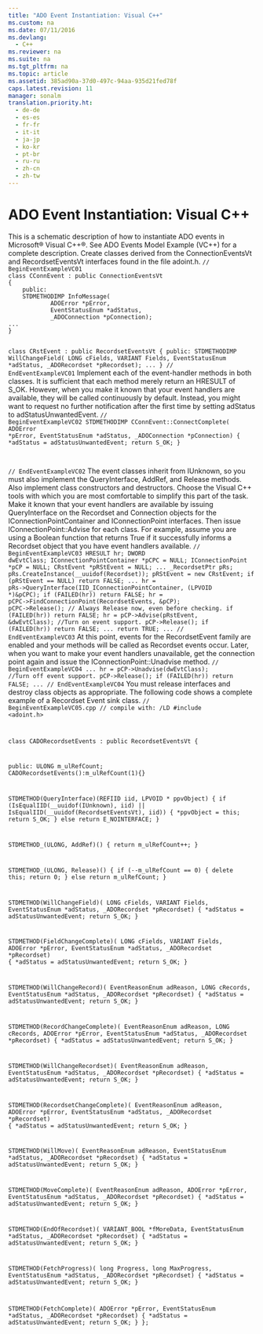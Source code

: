 ```yaml
---
title: "ADO Event Instantiation: Visual C++"
ms.custom: na
ms.date: 07/11/2016
ms.devlang: 
  - C++
ms.reviewer: na
ms.suite: na
ms.tgt_pltfrm: na
ms.topic: article
ms.assetid: 385ad90a-37d0-497c-94aa-935d21fed78f
caps.latest.revision: 11
manager: sonalm
translation.priority.ht: 
  - de-de
  - es-es
  - fr-fr
  - it-it
  - ja-jp
  - ko-kr
  - pt-br
  - ru-ru
  - zh-cn
  - zh-tw
---
```

# ADO Event Instantiation: Visual C++
<?xml version="1.0" encoding="utf-8"?>
<developerReferenceWithoutSyntaxDocument xmlns="http://ddue.schemas.microsoft.com/authoring/2003/5" xmlns:xlink="http://www.w3.org/1999/xlink" xmlns:xsi="http://www.w3.org/2001/XMLSchema-instance" xsi:schemaLocation="http://ddue.schemas.microsoft.com/authoring/2003/5 http://dduestorage.blob.core.windows.net/ddueschema/developer.xsd">
  <introduction>
    <para>This is a schematic description of how to instantiate ADO events in Microsoft® Visual C++®. See <legacyLink xlink:href="29530153-b963-4a7c-8665-2335f1d604a8">ADO Events Model Example (VC++)</legacyLink> for a complete description.</para>
    <para>Create classes derived from the <legacyBold>ConnectionEventsVt</legacyBold> and <legacyBold>RecordsetEventsVt</legacyBold> interfaces found in the file adoint.h.</para>
    <code>// BeginEventExampleVC01
class CConnEvent : public ConnectionEventsVt
{
    public:
    STDMETHODIMP InfoMessage( 
            ADOError *pError,
            EventStatusEnum *adStatus,
            _ADOConnection *pConnection);
...
}

class CRstEvent : public RecordsetEventsVt 
{
    public:
        STDMETHODIMP WillChangeField( 
                LONG cFields,
                VARIANT Fields,
                EventStatusEnum *adStatus,
                _ADORecordset *pRecordset);
...
}
// EndEventExampleVC01</code>
    <para>Implement each of the event-handler methods in both classes. It is sufficient that each method merely return an HRESULT of S_OK. However, when you make it known that your event handlers are available, they will be called continuously by default. Instead, you might want to request no further notification after the first time by setting <legacyBold>adStatus</legacyBold> to <legacyBold>adStatusUnwantedEvent</legacyBold>.</para>
    <code>// BeginEventExampleVC02
STDMETHODIMP CConnEvent::ConnectComplete(
            ADOError *pError,
            EventStatusEnum *adStatus,
            _ADOConnection *pConnection) 
        {
        *adStatus = adStatusUnwantedEvent;
        return S_OK;
        }

// EndEventExampleVC02</code>
    <para>The event classes inherit from <legacyBold>IUnknown</legacyBold>, so you must also implement the <legacyBold>QueryInterface</legacyBold>, <legacyBold>AddRef</legacyBold>, and <legacyBold>Release</legacyBold> methods. Also implement class constructors and destructors. Choose the Visual C++ tools with which you are most comfortable to simplify this part of the task.</para>
    <para>Make it known that your event handlers are available by issuing <legacyBold>QueryInterface</legacyBold> on the <legacyLink xlink:href="ede1415f-c3df-4cc5-a05b-2576b2b84b60">Recordset</legacyLink> and <legacyLink xlink:href="ef6b1824-5b12-43db-89d7-8f3d13896d4d">Connection</legacyLink> objects for the <legacyBold>IConnectionPointContainer</legacyBold> and <legacyBold>IConnectionPoint</legacyBold> interfaces. Then issue <legacyBold>IConnectionPoint::Advise</legacyBold> for each class.</para>
    <para>For example, assume you are using a Boolean function that returns <legacyBold>True</legacyBold> if it successfully informs a <legacyBold>Recordset</legacyBold> object that you have event handlers available.</para>
    <code>// BeginEventExampleVC03
HRESULT    hr;
DWORD      dwEvtClass;
IConnectionPointContainer    *pCPC = NULL;
IConnectionPoint             *pCP = NULL;
CRstEvent                    *pRStEvent = NULL;
...
_RecordsetPtr                pRs;
pRs.CreateInstance(__uuidof(Recordset));
pRStEvent = new CRstEvent;
if (pRStEvent == NULL) return FALSE;
...
hr = pRs-&gt;QueryInterface(IID_IConnectionPointContainer, (LPVOID *)&amp;pCPC);
if (FAILED(hr)) return FALSE;
hr = pCPC-&gt;FindConnectionPoint(RecordsetEvents, &amp;pCP);
pCPC-&gt;Release();    // Always Release now, even before checking.
if (FAILED(hr)) return FALSE;
hr = pCP-&gt;Advise(pRstEvent, &amp;dwEvtClass);   //Turn on event support.
pCP-&gt;Release();
if (FAILED(hr)) return FALSE;
...
return TRUE;
...
// EndEventExampleVC03</code>
    <para>At this point, events for the <legacyBold>RecordsetEvent</legacyBold> family are enabled and your methods will be called as <legacyBold>Recordset</legacyBold> events occur.</para>
    <para>Later, when you want to make your event handlers unavailable, get the connection point again and issue the <legacyBold>IConnectionPoint::Unadvise</legacyBold> method.</para>
    <code>// BeginEventExampleVC04
...
hr = pCP-&gt;Unadvise(dwEvtClass);    //Turn off event support.
pCP-&gt;Release();
if (FAILED(hr)) return FALSE;
...
// EndEventExampleVC04</code>
    <para>You must release interfaces and destroy class objects as appropriate.</para>
    <para>The following code shows a complete example of a <legacyBold>Recordset</legacyBold> Event sink class.</para>
    <code>// BeginEventExampleVC05.cpp
// compile with: /LD
#include &lt;adoint.h&gt;

class CADORecordsetEvents : public RecordsetEventsVt {

public:
   ULONG m_ulRefCount;
   CADORecordsetEvents():m_ulRefCount(1){}

   STDMETHOD(QueryInterface)(REFIID iid, LPVOID * ppvObject) {
      if (IsEqualIID(__uuidof(IUnknown), iid) || IsEqualIID(__uuidof(RecordsetEventsVt), iid)) {
         *ppvObject = this;
         return S_OK;
      }
      else 
         return E_NOINTERFACE;
   }

   STDMETHOD_(ULONG, AddRef)() {
      return m_ulRefCount++;
   }

   STDMETHOD_(ULONG, Release)() {
      if (--m_ulRefCount == 0) {
         delete this;
         return 0;
      }
      else 
         return m_ulRefCount;
   }


   STDMETHOD(WillChangeField)( LONG cFields, 
                               VARIANT Fields, 
                               EventStatusEnum *adStatus,
                               _ADORecordset *pRecordset) {
      *adStatus = adStatusUnwantedEvent; 
      return S_OK;
   }

   STDMETHOD(FieldChangeComplete)( LONG cFields,
                                   VARIANT Fields,
                                   ADOError *pError,
                                   EventStatusEnum *adStatus,
                                   _ADORecordset *pRecordset) {
      *adStatus = adStatusUnwantedEvent; 
      return S_OK;
   }

   STDMETHOD(WillChangeRecord)( EventReasonEnum adReason,
                                LONG cRecords,
                                EventStatusEnum *adStatus,
                                _ADORecordset *pRecordset) {
      *adStatus = adStatusUnwantedEvent; 
      return S_OK;
   }

   STDMETHOD(RecordChangeComplete)( EventReasonEnum adReason,
                                    LONG cRecords,
                                    ADOError  *pError,
                                    EventStatusEnum  *adStatus,
                                    _ADORecordset  *pRecordset) {
      *adStatus = adStatusUnwantedEvent; 
      return S_OK;
   }

   STDMETHOD(WillChangeRecordset)( EventReasonEnum adReason,
                                   EventStatusEnum *adStatus,
                                   _ADORecordset  *pRecordset) {
      *adStatus = adStatusUnwantedEvent; 
      return S_OK;
   }

   STDMETHOD(RecordsetChangeComplete)( EventReasonEnum adReason,
                                       ADOError *pError,
                                       EventStatusEnum  *adStatus,
                                       _ADORecordset  *pRecordset) {
      *adStatus = adStatusUnwantedEvent; 
      return S_OK;
   }

   STDMETHOD(WillMove)( EventReasonEnum adReason,
                        EventStatusEnum  *adStatus,
                        _ADORecordset  *pRecordset) {
      *adStatus = adStatusUnwantedEvent; 
      return S_OK;
   }

   STDMETHOD(MoveComplete)( EventReasonEnum adReason,
                            ADOError *pError,
                            EventStatusEnum *adStatus,
                            _ADORecordset  *pRecordset) {
      *adStatus = adStatusUnwantedEvent; 
      return S_OK;
   }

   STDMETHOD(EndOfRecordset)( VARIANT_BOOL *fMoreData,
                              EventStatusEnum *adStatus,
                              _ADORecordset *pRecordset) {
      *adStatus = adStatusUnwantedEvent; 
      return S_OK;
   }

   STDMETHOD(FetchProgress)( long Progress,
                             long MaxProgress,
                             EventStatusEnum *adStatus,
                             _ADORecordset *pRecordset) {
      *adStatus = adStatusUnwantedEvent; 
      return S_OK;
   }

   STDMETHOD(FetchComplete)( ADOError *pError,
                             EventStatusEnum *adStatus,
                             _ADORecordset *pRecordset) {
      *adStatus = adStatusUnwantedEvent; 
      return S_OK;
   }
};</code>
  </introduction>
  <relatedTopics />
</developerReferenceWithoutSyntaxDocument>